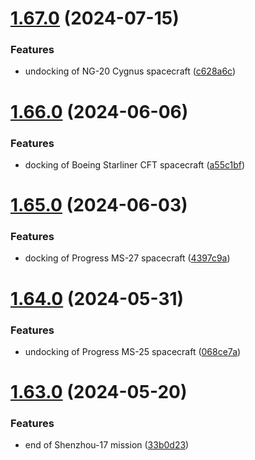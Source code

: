 # [1.67.0](https://github.com/corquaid/international-space-station-APIs/compare/v1.66.0...v1.67.0) (2024-07-15)


### Features

* undocking of NG-20 Cygnus spacecraft ([c628a6c](https://github.com/corquaid/international-space-station-APIs/commit/c628a6cf31cf1857b2dc9854f5996e3f2d9d9014))



# [1.66.0](https://github.com/corquaid/international-space-station-APIs/compare/v1.65.0...v1.66.0) (2024-06-06)


### Features

* docking of Boeing Starliner CFT spacecraft ([a55c1bf](https://github.com/corquaid/international-space-station-APIs/commit/a55c1bff8062661a24356c208af32aa7fc8a0404))



# [1.65.0](https://github.com/corquaid/international-space-station-APIs/compare/v1.64.0...v1.65.0) (2024-06-03)


### Features

* docking of Progress MS-27 spacecraft ([4397c9a](https://github.com/corquaid/international-space-station-APIs/commit/4397c9a387a3fbe247f63bd292452bc12bf2642e))



# [1.64.0](https://github.com/corquaid/international-space-station-APIs/compare/v1.63.0...v1.64.0) (2024-05-31)


### Features

* undocking of Progress MS-25 spacecraft ([068ce7a](https://github.com/corquaid/international-space-station-APIs/commit/068ce7a16f43fd9e63655435532e082f69300b96))



# [1.63.0](https://github.com/corquaid/international-space-station-APIs/compare/v1.62.0...v1.63.0) (2024-05-20)


### Features

* end of Shenzhou-17 mission ([33b0d23](https://github.com/corquaid/international-space-station-APIs/commit/33b0d23c3c2b7c15d4be5a1a0f312ee442e7f165))



